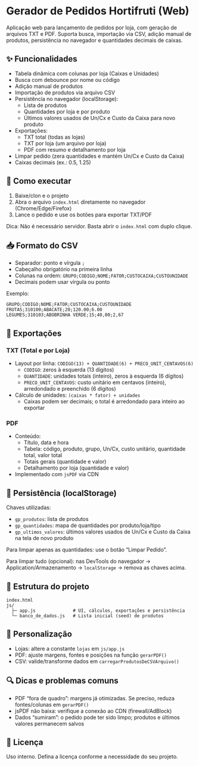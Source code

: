 # Gerador de Pedidos Hortifruti (Web)

Aplicação web para lançamento de pedidos por loja, com geração de arquivos TXT e PDF. Suporta busca, importação via CSV, adição manual de produtos, persistência no navegador e quantidades decimais de caixas.

## ✨ Funcionalidades
- Tabela dinâmica com colunas por loja (Caixas e Unidades)
- Busca com debounce por nome ou código
- Adição manual de produtos
- Importação de produtos via arquivo CSV
- Persistência no navegador (localStorage):
  - Lista de produtos
  - Quantidades por loja e por produto
  - Últimos valores usados de Un/Cx e Custo da Caixa para novo produto
- Exportações:
  - TXT total (todas as lojas)
  - TXT por loja (um arquivo por loja)
  - PDF com resumo e detalhamento por loja
- Limpar pedido (zera quantidades e mantém Un/Cx e Custo da Caixa)
- Caixas decimais (ex.: 0.5, 1.25)

## 🚀 Como executar
1. Baixe/clon e o projeto
2. Abra o arquivo `index.html` diretamente no navegador (Chrome/Edge/Firefox)
3. Lance o pedido e use os botões para exportar TXT/PDF

Dica: Não é necessário servidor. Basta abrir o `index.html` com duplo clique.

## 📥 Formato do CSV
- Separador: ponto e vírgula `;`
- Cabeçalho obrigatório na primeira linha
- Colunas na ordem: `GRUPO;CODIGO;NOME;FATOR;CUSTOCAIXA;CUSTOUNIDADE`
- Decimais podem usar vírgula ou ponto

Exemplo:
```csv
GRUPO;CODIGO;NOME;FATOR;CUSTOCAIXA;CUSTOUNIDADE
FRUTAS;310100;ABACATE;20;120.00;6.00
LEGUMES;310103;ABOBRINHA VERDE;15;40,00;2,67
```

## 🧾 Exportações
### TXT (Total e por Loja)
- Layout por linha: `CODIGO(13) + QUANTIDADE(6) + PRECO_UNIT_CENTAVOS(6)`
  - `CODIGO`: zeros à esquerda (13 dígitos)
  - `QUANTIDADE`: unidades totais (inteiro), zeros à esquerda (6 dígitos)
  - `PRECO_UNIT_CENTAVOS`: custo unitário em centavos (inteiro), arredondado e preenchido (6 dígitos)
- Cálculo de unidades: `(caixas * fator) + unidades`
  - Caixas podem ser decimais; o total é arredondado para inteiro ao exportar

### PDF
- Conteúdo:
  - Título, data e hora
  - Tabela: código, produto, grupo, Un/Cx, custo unitário, quantidade total, valor total
  - Totais gerais (quantidade e valor)
  - Detalhamento por loja (quantidade e valor)
- Implementado com `jsPDF` via CDN

## 💾 Persistência (localStorage)
Chaves utilizadas:
- `gp_produtos`: lista de produtos
- `gp_quantidades`: mapa de quantidades por produto/loja/tipo
- `gp_ultimos_valores`: últimos valores usados de Un/Cx e Custo da Caixa na tela de novo produto

Para limpar apenas as quantidades: use o botão “Limpar Pedido”.

Para limpar tudo (opcional): nas DevTools do navegador → Application/Armazenamento → `localStorage` → remova as chaves acima.

## 🧩 Estrutura do projeto
```
index.html
js/
  ├─ app.js              # UI, cálculos, exportações e persistência
  └─ banco_de_dados.js   # Lista inicial (seed) de produtos
```

## 🔧 Personalização
- Lojas: altere a constante `lojas` em `js/app.js`
- PDF: ajuste margens, fontes e posições na função `gerarPDF()`
- CSV: valide/transforme dados em `carregarProdutosDeCSVArquivo()`

## 🔍 Dicas e problemas comuns
- PDF “fora de quadro”: margens já otimizadas. Se preciso, reduza fontes/colunas em `gerarPDF()`
- jsPDF não baixa: verifique a conexão ao CDN (firewall/AdBlock)
- Dados “sumiram”: o pedido pode ter sido limpo; produtos e últimos valores permanecem salvos

## 📄 Licença
Uso interno. Defina a licença conforme a necessidade do seu projeto.
